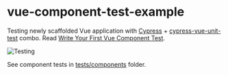 # vue-component-test-example

Testing newly scaffolded Vue application with [Cypress][cypress] + [cypress-vue-unit-test](https://github.com/bahmutov/cypress-vue-unit-test) combo. Read [Write Your First Vue Component Test](https://glebbahmutov.com/blog/first-vue-component-test/).

![Testing](images/update-test.gif)

See component tests in [tests/components](tests/components) folder.

[cypress]: https://www.cypress.io
[cypress-vue-unit-test]: https://github.com/bahmutov/cypress-vue-unit-test
